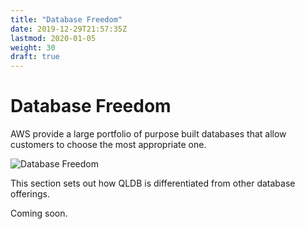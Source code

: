 ```yaml
---
title: "Database Freedom"
date: 2019-12-29T21:57:35Z
lastmod: 2020-01-05
weight: 30
draft: true
---
```

# Database Freedom

AWS provide a large portfolio of purpose built databases that allow customers to choose the most appropriate one.

![Database Freedom](/images/db-freedom.png)

This section sets out how QLDB is differentiated from other database offerings.

Coming soon.